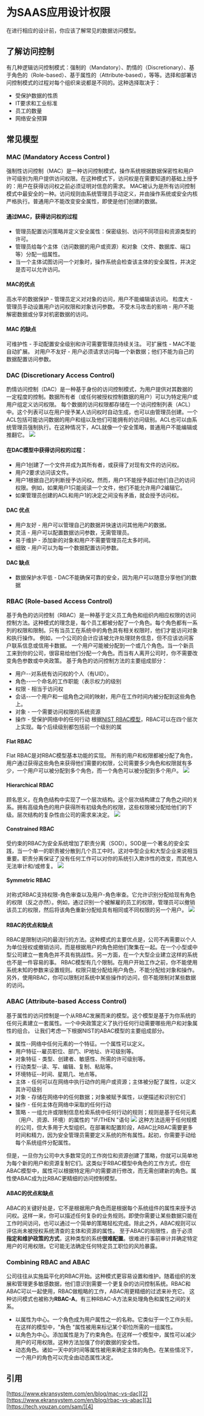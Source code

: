 # 为SAAS应用设计权限
在进行相应的设计前，你应该了解常见的数据访问模型。
## 了解访问控制
有几种逻辑访问控制模式：强制的（Mandatory）、酌情的（Discretionary）、基于角色的（Role-based）、基于属性的（Attribute-based），等等。选择和部署访问控制模式的过程对每个组织来说都是不同的。这种选择取决于：
- 受保护数据的性质
- IT要求和工业标准
- 员工的数量
- 网络安全预算
					 
## 常见模型
### MAC  (Mandatory Access Control )
强制性访问控制（MAC）是一种访问控制模式，操作系统根据数据保密性和用户许可级别为用户提供访问权限。在这种模式下，访问权是在需要知道的基础上授予的：用户在获得访问权之前必须证明对信息的需求。
MAC被认为是所有访问控制模式中最安全的一种。访问规则由系统管理员手动定义，并由操作系统或安全内核严格执行。普通用户不能改变安全属性，即使是他们创建的数据。
#### 通过MAC，获得访问权的过程
- 管理员配置访问策略并定义安全属性：保密级别、访问不同项目和资源类型的许可。
- 管理员给每个主体（访问数据的用户或资源）和对象（文件、数据库、端口等）分配一组属性。
- 当一个主体试图访问一个对象时，操作系统会检查该主体的安全属性，并决定是否可以允许访问。
#### MAC的优点
高水平的数据保护 - 管理员定义对对象的访问，用户不能编辑该访问。
粒度大 - 管理员手动设置用户访问权限和对象访问参数。
不受木马攻击的影响 - 用户不能解密数据或分享对机密数据的访问。
#### MAC 的缺点
可维护性 - 手动配置安全级别和许可需要管理员持续关注。
可扩展性 - MAC不能自动扩展。
对用户不友好 - 用户必须请求访问每一个新数据；他们不能为自己的数据配置访问参数。
### DAC (Discretionary Access Control)
酌情访问控制（DAC）是一种基于身份的访问控制模式，为用户提供对其数据的一定程度的控制。数据所有者（或任何被授权控制数据的用户）可以为特定用户或用户组定义访问权限。
每个数据的访问权限都存储在一个访问控制列表（ACL）中。这个列表可以在用户授予某人访问权时自动生成，也可以由管理员创建。一个ACL包括可能访问数据的用户和组以及他们可能拥有的访问级别。ACL也可以由系统管理员强制执行。在这种情况下，ACL就像一个安全策略，普通用户不能编辑或推翻它。
![][image-1]
#### 在DAC模型中获得访问权的过程：
- 用户1创建了一个文件并成为其所有者，或获得了对现有文件的访问权。
- 用户2要求访问该文件。
- 用户1根据自己的判断授予访问权。然而，用户1不能授予超过他们自己的访问权限。例如，如果用户1只能阅读一个文件，他们不能允许用户2编辑它。
- 如果管理员创建的ACL和用户1的决定之间没有矛盾，就会授予访问权。
#### DAC 优点
- 用户友好 - 用户可以管理自己的数据并快速访问其他用户的数据。
- 灵活 - 用户可以配置数据访问参数，无需管理员。
- 易于维护 - 添加新的对象和用户不需要管理员花太多时间。
- 细致 - 用户可以为每一个数据配置访问参数。
#### DAC 缺点
- 数据保护水平低 - DAC不能确保可靠的安全，因为用户可以随意分享他们的数据

### RBAC (Role-based Access Control)
基于角色的访问控制（RBAC）是一种基于定义员工角色和组织内相应权限的访问控制方法。这种模式的理念是，每个员工都被分配了一个角色。每个角色都有一系列的权限和限制。只有当员工在系统中的角色具有相关权限时，他们才能访问对象和执行操作。
例如，一个公司的会计应该被允许处理财务信息，但不应该访问客户联系信息或信用卡数据。
一个用户可能被分配到一个或几个角色。当一个新员工来到你的公司，很容易给他们分配一个角色。而当有人离开公司时，你不需要改变角色参数或中央政策。
基于角色的访问控制方法的主要组成部分：
- 用户--对系统有访问权的个人（有UID）。
- 角色--一个命名的工作职能（表示权力的级别
- 权限 - 相当于访问权
- 会话--一个用户和一组角色之间的映射，用户在工作时间内被分配到这些角色上。
- 对象 - 一个需要访问权限的系统资源
- 操作 - 受保护网络中的任何行动
根据[NIST RBAC模型][1]，RBAC可以在四个层次上实现。每个后续级别都包括前一个级别的属
#### Flat RBAC
Flat RBAC是对RBAC模型基本功能的实现。
所有的用户和权限都被分配了角色，用户通过获得这些角色来获得他们需要的权限，公司需要多少角色和权限就有多少，一个用户可以被分配到多个角色，而一个角色可以被分配到多个用户。
![][image-2]
#### Hierarchical RBAC
顾名思义，在角色结构中实现了一个层次结构。这个层次结构建立了角色之间的关系。拥有高级角色的用户获得所有初级角色的权限，这些权限被分配给他们的下级。层次结构的复杂性由公司的需求来决定。
![][image-3]
#### Constrained RBAC

受约束的RBAC为安全系统增加了职责分离（SOD）。SOD是一个著名的安全实践，当一个单一的职责被分散到几个员工中时。这对中型企业和大型企业来说相当重要。职责分离保证了没有任何工作可以对你的系统引入欺诈性的改变，而其他人无法审计和/或修复。
![][image-4]
#### Symmetric RBAC
对称式RBAC支持权限-角色审查以及用户-角色审查。它允许识别分配给现有角色的权限（反之亦然）。例如，通过识别一个被解雇的员工的权限，管理员可以撤销该员工的权限，然后将该角色重新分配给具有相同或不同权限的另一个用户。
![][image-5]

#### RBAC的优点和缺点
RBAC是限制访问的最流行的方法。这种模式的主要优点是，公司不再需要以个人为单位授权或撤销访问，而是根据用户的角色把他们聚集在一起。在一个小型或中型公司建立一套角色并不具有挑战性。另一方面，在一个大型企业建立这样的系统也不是一件容易的事。
RBAC模型有几个限制。在用户开始工作之前，你不能使用系统未知的参数来设置规则。权限只能分配给用户角色，不能分配给对象和操作。另外，使用RBAC，你可以限制对系统中某些操作的访问，但不能限制对某些数据的访问。
### ABAC (Attribute-based Access Control)
基于属性的访问控制是一个从RBAC发展而来的模型。这个模型是基于为你系统的任何元素建立一套属性。一个中央政策定义了执行任何行动需要哪些用户和对象属性的组合。
让我们考虑一下根据NIST的ABAC模型的主要组成部分。
- 属性--网络中任何元素的一个特征。一个属性可以定义。
- 用户特征--雇员职位、部门、IP地址、许可级别等。
- 对象特征 - 类型、创建者、敏感性、所需的许可级别等。
- 行动类型--读、写、编辑、复制、粘贴等。
- 环境特征--时间、星期几、地点等。
- 主体 - 任何可以在网络中执行动作的用户或资源；主体被分配了属性，以定义其许可级别
- 对象 - 存储在网络中的任何数据；对象被赋予属性，以便描述和识别它们
- 操作 - 任何主体在网络中采取的任何行动
- 策略 - 一组允许或限制信息检索系统中任何行动的规则；规则是基于任何元素（用户、资源、环境）的属性的 "IF/THEN "语句
![][image-6]
这种方法适用于任何规模的公司，但大多用于大型组织。在部署和配置阶段，ABAC比RBAC需要更多时间和精力，因为安全管理员需要定义系统的所有属性。起初，你需要手动给每个系统组件分配属性。

但是，一旦你为公司中大多数常见的工作岗位和资源创建了策略，你就可以简单地为每个新的用户和资源复制它们。这类似于RBAC模型中角色的工作方式，但在ABAC模型中，属性可以根据特定用户的需要进行修改，而无需创建新的角色。属性使ABAC成为比RBAC更精细的访问控制模型。

#### ABAC的优点和缺点
ABAC的关键好处是，它不是根据用户角色而是根据每个系统组件的属性来授予访问权。这样一来，你可以描述任何复杂的业务规则。即使你需要让某些数据只能在工作时间访问，也可以通过一个简单的策略轻松完成。除此之外，ABAC规则可以评估尚未被授权系统清查的主体和资源的属性。
 至于ABAC的局限性，由于必须**指定和维护政策的方式**，这种类型的系统**很难配置**。很难进行事前审计并确定特定用户的可用权限。它可能无法确定任何特定员工职位的风险暴露。
### Combining RBAC and ABAC
公司往往从实施扁平化的RBAC开始。这种模式更容易设置和维护。随着组织的发展和管理更多敏感数据，他们意识到需要一个更复杂的访问控制系统。RBAC和ABAC可以一起使用，RBAC做粗略的工作，ABAC用更精细的过滤来补充它。
这种访问模式也被称为**RBAC-A**。有三种RBAC-A方法来处理角色和属性之间的关系。
- 以属性为中心。一个角色成为用户属性之一的名称。它类似于一个工作头衔。在这样的模型中，"角色 "属性被用来标记某个职位所需的一组属性。
- 以角色为中心。添加属性是为了约束角色。在这样一个模型中，属性可以减少用户的可用权限。这种方法加强了你的数据的安全性。
- 动态角色。诸如一天中的时间等属性被用来确定主体的角色。在某些情况下，一个用户的角色可以完全由动态属性决定。

## 引用
[https://www.ekransystem.com/en/blog/mac-vs-dac][2]
[https://www.ekransystem.com/en/blog/rbac-vs-abac][3]
[https://tech.youzan.com/sam/][4]

[1]:	https://csrc.nist.gov/CSRC/media/Publications/conference-paper/2000/07/26/the-nist-model-for-role-based-access-control-towards-a-unified-/documents/sandhu-ferraiolo-kuhn-00.pdf
[2]:	https://www.ekransystem.com/en/blog/mac-vs-dac
[3]:	https://www.ekransystem.com/en/blog/rbac-vs-abac
[4]:	https://tech.youzan.com/sam/

[image-1]:	https://tva1.sinaimg.cn/large/008i3skNly1gre2p1z3ulj30r00g0q7x.jpg
[image-2]:	https://tva1.sinaimg.cn/large/008i3skNly1gre42pbxguj60la0cq3z302.jpg
[image-3]:	https://tva1.sinaimg.cn/large/008i3skNly1gre4p8t2vij30lq0go3zf.jpg
[image-4]:	https://tva1.sinaimg.cn/large/008i3skNly1gre4sjottwj60lq0m4q4702.jpg
[image-5]:	https://tva1.sinaimg.cn/large/008i3skNly1gre4uxpxydj31200dijsk.jpg
[image-6]:	https://tva1.sinaimg.cn/large/008i3skNly1gre6v22fvbj316a0pg7kw.jpg